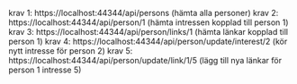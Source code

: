 krav 1: https://localhost:44344/api/persons (hämta alla personer)
krav 2: https://localhost:44344/api/person/1 (hämta intressen kopplad till person 1)
krav 3: https://localhost:44344/api/person/links/1 (hämta länkar kopplad till person 1)
krav 4: https://localhost:44344/api/person/update/interest/2 (kör nytt intresse för person 2)
krav 5: https://localhost:44344/api/person/update/link/1/5 (lägg till nya länkar för person 1 intresse 5)
